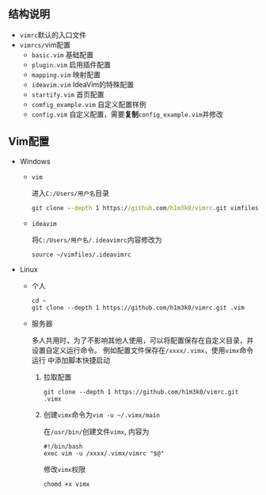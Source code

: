 ## 结构说明

- `vimrc`默认的入口文件
- `vimrcs/`vim配置
    - `basic.vim` 基础配置
    - `plugin.vim` 启用插件配置
    - `mapping.vim` 映射配置
    - `ideavim.vim` IdeaVim的特殊配置
    - `startify.vim` 首页配置
    - `comfig_example.vim` 自定义配置样例
    - `config.vim` 自定义配置，需要**复制**`config_example.vim`并修改

## Vim配置

- Windows

    - `vim`

      进入`C:/Users/用户名`目录

      ~~~bat
      git clone --depth 1 https://github.com/h1m3k0/vimrc.git vimfiles
      ~~~

    - `ideavim`

      将`C:/Users/用户名/.ideavimrc`内容修改为

        ~~~vimscript
        source ~/vimfiles/.ideavimrc
        ~~~

- Linux

    - 个人

      ~~~shell
      cd ~
      git clone --depth 1 https://github.com/h1m3k0/vimrc.git .vim
      ~~~

    - 服务器

      多人共用时，为了不影响其他人使用，可以将配置保存在自定义目录，并设置自定义运行命令。
      例如配置文件保存在`/xxxx/.vimx`，使用`vimx`命令运行
      中添加脚本快捷启动

        1. 拉取配置

           ~~~shell
           git clone --depth 1 https://github.com/h1m3k0/vimrc.git .vimx
           ~~~

        2. 创建`vimx`命令为`vim -u ~/.vimx/main`

           在`/usr/bin/`创建文件`vimx`, 内容为

              ~~~vimx
              #!/bin/bash
              exec vim -u /xxxx/.vimx/vimrc "$@"
              ~~~

           修改`vimx`权限

              ~~~shell
              chomd +x vimx
              ~~~